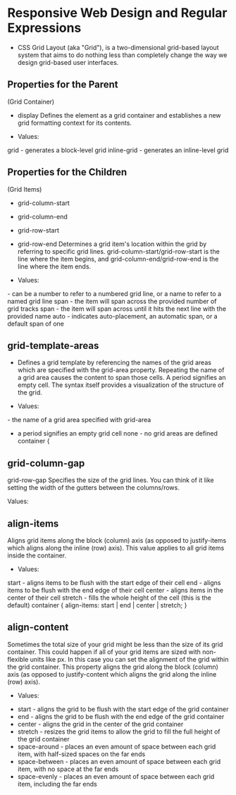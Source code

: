# Responsive Web Design and Regular Expressions

- CSS Grid Layout (aka "Grid"), is a two-dimensional grid-based layout system that aims to do nothing less than completely change the way we design grid-based user interfaces.

## Properties for the Parent
(Grid Container)

* display
Defines the element as a grid container and establishes a new grid formatting context for its contents.

* Values:

grid - generates a block-level grid
inline-grid - generates an inline-level grid



## Properties for the Children
(Grid Items)

* grid-column-start
* grid-column-end
* grid-row-start
* grid-row-end
Determines a  grid item's location within the grid by referring to specific grid lines. grid-column-start/grid-row-start is the line where the item begins, and grid-column-end/grid-row-end is the line where the item ends.

* Values:

<line> - can be a number to refer to a numbered grid line, or a name to refer to a named grid line
span <number> - the item will span across the provided number of grid tracks
span <name> - the item will span across until it hits the next line with the provided name
auto - indicates auto-placement, an automatic span, or a default span of one


## grid-template-areas
- Defines a grid template by referencing the names of the grid areas which are specified with the grid-area property. Repeating the name of a grid area causes the content to span those cells. A period signifies an empty cell. The syntax itself provides a visualization of the structure of the grid.

* Values:

<grid-area-name> - the name of a grid area specified with grid-area
- a period signifies an empty grid cell
none - no grid areas are defined
container {
 


## grid-column-gap
grid-row-gap
Specifies the size of the grid lines. You can think of it like setting the width of the gutters between the columns/rows.

Values:


## align-items
Aligns grid items along the block (column) axis (as opposed to justify-items which aligns along the inline (row) axis). This value applies to all grid items inside the container.

- Values:

start - aligns items to be flush with the start edge of their cell
end - aligns items to be flush with the end edge of their cell
center - aligns items in the center of their cell
stretch - fills the whole height of the cell (this is the default)
container {
  align-items: start | end | center | stretch;
}





## align-content
Sometimes the total size of your grid might be less than the size of its grid container. This could happen if all of your grid items are sized with non-flexible units like px. In this case you can set the alignment of the grid within the grid container. This property aligns the grid along the block (column) axis (as opposed to justify-content which aligns the grid along the inline (row) axis).

- Values:

* start - aligns the grid to be flush with the start edge of the grid container
* end - aligns the grid to be flush with the end edge of the grid container
* center - aligns the grid in the center of the grid container
* stretch - resizes the grid items to allow the grid to fill the full height of the grid container
* space-around - places an even amount of space between each grid item, with half-sized spaces on the far ends
* space-between - places an even amount of space between each grid item, with no space at the far ends
* space-evenly - places an even amount of space between each grid item, including the far ends
